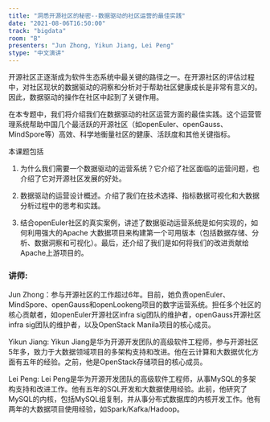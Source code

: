 ```yaml
---
title: "洞悉开源社区的秘密--数据驱动的社区运营的最佳实践"
date: "2021-08-06T16:50:00" 
track: "bigdata"
room: "B"
presenters: "Jun Zhong, Yikun Jiang, Lei Peng"
stype: "中文演讲"
---
```

开源社区正逐渐成为软件生态系统中最关键的路径之一。在开源社区的评估过程中，对社区现状的数据驱动的洞察和分析对于帮助社区健康成长是非常有意义的。因此，数据驱动的操作在社区中起到了关键作用。
 

 在本专题中，我们将介绍我们在数据驱动的社区运营方面的最佳实践。这个运营管理系统帮助中国几个最活跃的开源社区（如openEuler、openGauss、MindSpore等）高效、科学地衡量社区的健康、活跃度和其他关键指标。
 

 本课题包括
 1. 为什么我们需要一个数据驱动的运营系统？它介绍了社区面临的运营问题，也介绍了它对开源社区发展的好处。
 

 2. 数据驱动的运营设计概述。介绍了我们在技术选择、指标数据可视化和大数据分析过程中的思考和实践。
 

 3. 结合openEuler社区的真实案例，讲述了数据驱动运营系统是如何实现的，如何利用强大的Apache 大数据项目来构建第一个可用版本（包括数据存储、分析、数据洞察和可视化）。最后，还介绍了我们是如何将我们的改进贡献给Apache上游项目的。

 ### 讲师: 
 Jun Zhong：参与开源社区的工作超过6年。目前，她负责openEuler、MindSpore、openGauss和openLookeng项目的数字运营系统。担任多个社区的核心贡献者，如openEuler开源社区infra sig团队的维护者，openGauss开源社区infra sig团队的维护者，以及OpenStack Manila项目的核心成员。

Yikun Jiang:  Yikun Jiang是华为开源开发团队的高级软件工程师，参与开源社区5年多，致力于大数据领域项目的多架构支持和改进。他在云计算和大数据优化方面有五年的经验。之前，他是OpenStack存储项目的核心成员。

Lei Peng:  Lei Peng是华为开源开发团队的高级软件工程师，从事MySQL的多架构支持和改进工作。他有五年的SQL开发和大数据使用经验。此前，他研究了MySQL的内核，包括MySQL组复制，并从事分布式数据库的内核开发工作。他有两年的大数据项目使用经验，如Spark/Kafka/Hadoop。

